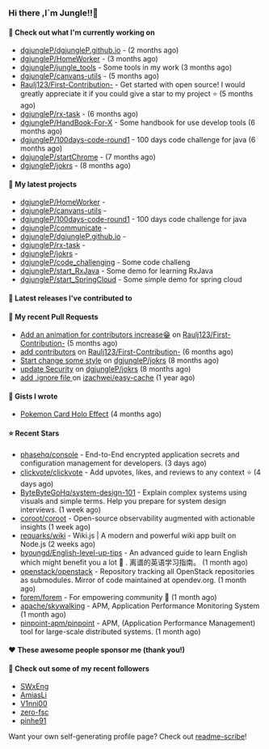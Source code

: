### Hi there ,I`m Jungle!!👋

#### 👷 Check out what I'm currently working on

- [dgjungleP/dgjungleP.github.io](https://github.com/dgjungleP/dgjungleP.github.io) -  (2 months ago)
- [dgjungleP/HomeWorker](https://github.com/dgjungleP/HomeWorker) -  (3 months ago)
- [dgjungleP/jungle_tools](https://github.com/dgjungleP/jungle_tools) - Some tools in my work (3 months ago)
- [dgjungleP/canvans-utils](https://github.com/dgjungleP/canvans-utils) -  (5 months ago)
- [Raulj123/First-Contribution-](https://github.com/Raulj123/First-Contribution-) - Get started with open source! I would greatly appreciate it if you could give a star to my project ⭐ (5 months ago)
- [dgjungleP/rx-task](https://github.com/dgjungleP/rx-task) -  (6 months ago)
- [dgjungleP/HandBook-For-X](https://github.com/dgjungleP/HandBook-For-X) - Some handbook for use develop tools (6 months ago)
- [dgjungleP/100days-code-round1](https://github.com/dgjungleP/100days-code-round1) - 100 days code challenge for java (6 months ago)
- [dgjungleP/startChrome](https://github.com/dgjungleP/startChrome) -  (7 months ago)
- [dgjungleP/jokrs](https://github.com/dgjungleP/jokrs) -  (8 months ago)

#### 🌱 My latest projects

- [dgjungleP/HomeWorker](https://github.com/dgjungleP/HomeWorker) - 
- [dgjungleP/canvans-utils](https://github.com/dgjungleP/canvans-utils) - 
- [dgjungleP/100days-code-round1](https://github.com/dgjungleP/100days-code-round1) - 100 days code challenge for java
- [dgjungleP/communicate](https://github.com/dgjungleP/communicate) - 
- [dgjungleP/dgjungleP.github.io](https://github.com/dgjungleP/dgjungleP.github.io) - 
- [dgjungleP/rx-task](https://github.com/dgjungleP/rx-task) - 
- [dgjungleP/jokrs](https://github.com/dgjungleP/jokrs) - 
- [dgjungleP/code_challenging](https://github.com/dgjungleP/code_challenging) - Some code challeng
- [dgjungleP/start_RxJava](https://github.com/dgjungleP/start_RxJava) - Some demo for learning RxJava
- [dgjungleP/start_SpringCloud](https://github.com/dgjungleP/start_SpringCloud) - Some simple demo for spring cloud 

#### 🔭 Latest releases I've contributed to


#### 🔨 My recent Pull Requests

- [Add  an animation for contributors increase😁](https://github.com/Raulj123/First-Contribution-/pull/4) on [Raulj123/First-Contribution-](https://github.com/Raulj123/First-Contribution-) (5 months ago)
- [add contributors](https://github.com/Raulj123/First-Contribution-/pull/3) on [Raulj123/First-Contribution-](https://github.com/Raulj123/First-Contribution-) (6 months ago)
- [Start change some style](https://github.com/dgjungleP/jokrs/pull/2) on [dgjungleP/jokrs](https://github.com/dgjungleP/jokrs) (8 months ago)
- [update Security](https://github.com/dgjungleP/jokrs/pull/1) on [dgjungleP/jokrs](https://github.com/dgjungleP/jokrs) (8 months ago)
- [add .ignore file ](https://github.com/izachwei/easy-cache/pull/2) on [izachwei/easy-cache](https://github.com/izachwei/easy-cache) (1 year ago)


#### 📓 Gists I wrote

- [Pokemon Card Holo Effect](https://gist.github.com/5870cd3bb091268b3485debc5f3cec36) (4 months ago)

#### ⭐ Recent Stars

- [phasehq/console](https://github.com/phasehq/console) - End-to-End encrypted application secrets and configuration management for developers. (3 days ago)
- [clickvote/clickvote](https://github.com/clickvote/clickvote) - Add upvotes, likes, and reviews to any context ⭐️ (4 days ago)
- [ByteByteGoHq/system-design-101](https://github.com/ByteByteGoHq/system-design-101) - Explain complex systems using visuals and simple terms. Help you prepare for system design interviews. (1 week ago)
- [coroot/coroot](https://github.com/coroot/coroot) - Open-source observability augmented with actionable insights (1 week ago)
- [requarks/wiki](https://github.com/requarks/wiki) - Wiki.js | A modern and powerful wiki app built on Node.js (2 weeks ago)
- [byoungd/English-level-up-tips](https://github.com/byoungd/English-level-up-tips) - An advanced guide to learn English which might benefit you a lot 🎉 .  离谱的英语学习指南。 (1 month ago)
- [openstack/openstack](https://github.com/openstack/openstack) - Repository tracking all OpenStack repositories as submodules. Mirror of code maintained at opendev.org. (1 month ago)
- [forem/forem](https://github.com/forem/forem) - For empowering community 🌱 (1 month ago)
- [apache/skywalking](https://github.com/apache/skywalking) - APM, Application Performance Monitoring System (1 month ago)
- [pinpoint-apm/pinpoint](https://github.com/pinpoint-apm/pinpoint) - APM, (Application Performance Management) tool for large-scale distributed systems.  (1 month ago)

#### ❤️ These awesome people sponsor me (thank you!)


#### 👯 Check out some of my recent followers

- [SWxEng](https://github.com/SWxEng)
- [AmiasLi](https://github.com/AmiasLi)
- [V1nni00](https://github.com/V1nni00)
- [zero-fsc](https://github.com/zero-fsc)
- [pinhe91](https://github.com/pinhe91)

Want your own self-generating profile page? Check out [readme-scribe](https://github.com/muesli/readme-scribe)!
